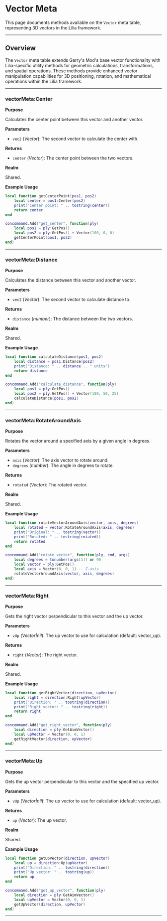 # Vector Meta

This page documents methods available on the `Vector` meta table, representing 3D vectors in the Lilia framework.

---

## Overview

The `Vector` meta table extends Garry's Mod's base vector functionality with Lilia-specific utility methods for geometric calculations, transformations, and spatial operations. These methods provide enhanced vector manipulation capabilities for 3D positioning, rotation, and mathematical operations within the Lilia framework.

---

### vectorMeta:Center

**Purpose**

Calculates the center point between this vector and another vector.

**Parameters**

* `vec2` (*Vector*): The second vector to calculate the center with.

**Returns**

* `center` (*Vector*): The center point between the two vectors.

**Realm**

Shared.

**Example Usage**

```lua
local function getCenterPoint(pos1, pos2)
    local center = pos1:Center(pos2)
    print("Center point: " .. tostring(center))
    return center
end

concommand.Add("get_center", function(ply)
    local pos1 = ply:GetPos()
    local pos2 = ply:GetPos() + Vector(100, 0, 0)
    getCenterPoint(pos1, pos2)
end)
```

---

### vectorMeta:Distance

**Purpose**

Calculates the distance between this vector and another vector.

**Parameters**

* `vec2` (*Vector*): The second vector to calculate distance to.

**Returns**

* `distance` (*number*): The distance between the two vectors.

**Realm**

Shared.

**Example Usage**

```lua
local function calculateDistance(pos1, pos2)
    local distance = pos1:Distance(pos2)
    print("Distance: " .. distance .. " units")
    return distance
end

concommand.Add("calculate_distance", function(ply)
    local pos1 = ply:GetPos()
    local pos2 = ply:GetPos() + Vector(100, 50, 25)
    calculateDistance(pos1, pos2)
end)
```

---

### vectorMeta:RotateAroundAxis

**Purpose**

Rotates the vector around a specified axis by a given angle in degrees.

**Parameters**

* `axis` (*Vector*): The axis vector to rotate around.
* `degrees` (*number*): The angle in degrees to rotate.

**Returns**

* `rotated` (*Vector*): The rotated vector.

**Realm**

Shared.

**Example Usage**

```lua
local function rotateVectorAroundAxis(vector, axis, degrees)
    local rotated = vector:RotateAroundAxis(axis, degrees)
    print("Original: " .. tostring(vector))
    print("Rotated: " .. tostring(rotated))
    return rotated
end

concommand.Add("rotate_vector", function(ply, cmd, args)
    local degrees = tonumber(args[1]) or 90
    local vector = ply:GetPos()
    local axis = Vector(0, 0, 1) -- Z-axis
    rotateVectorAroundAxis(vector, axis, degrees)
end)
```

---

### vectorMeta:Right

**Purpose**

Gets the right vector perpendicular to this vector and the up vector.

**Parameters**

* `vUp` (*Vector|nil*): The up vector to use for calculation (default: vector_up).

**Returns**

* `right` (*Vector*): The right vector.

**Realm**

Shared.

**Example Usage**

```lua
local function getRightVector(direction, upVector)
    local right = direction:Right(upVector)
    print("Direction: " .. tostring(direction))
    print("Right vector: " .. tostring(right))
    return right
end

concommand.Add("get_right_vector", function(ply)
    local direction = ply:GetAimVector()
    local upVector = Vector(0, 0, 1)
    getRightVector(direction, upVector)
end)
```

---

### vectorMeta:Up

**Purpose**

Gets the up vector perpendicular to this vector and the specified up vector.

**Parameters**

* `vUp` (*Vector|nil*): The up vector to use for calculation (default: vector_up).

**Returns**

* `up` (*Vector*): The up vector.

**Realm**

Shared.

**Example Usage**

```lua
local function getUpVector(direction, upVector)
    local up = direction:Up(upVector)
    print("Direction: " .. tostring(direction))
    print("Up vector: " .. tostring(up))
    return up
end

concommand.Add("get_up_vector", function(ply)
    local direction = ply:GetAimVector()
    local upVector = Vector(0, 0, 1)
    getUpVector(direction, upVector)
end)
```

---
